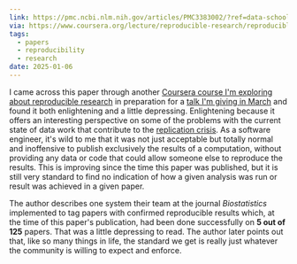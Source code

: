 ```yaml
---
link: https://pmc.ncbi.nlm.nih.gov/articles/PMC3383002/?ref=data-school
via: https://www.coursera.org/lecture/reproducible-research/reproducible-research-concepts-and-ideas-part-2-abevs
tags:
  - papers
  - reproducibility
  - research
date: 2025-01-06
---
```

I came across this paper through another [Coursera course I'm exploring about reproducible research](https://www.coursera.org/learn/reproducible-research/) in preparation for a [talk I'm giving in March](https://bobkonf.de/2025/howe.html) and found it both enlightening and a little depressing. Enlightening because it offers an interesting perspective on some of the problems with the current state of data work that contribute to the [replication crisis](https://en.wikipedia.org/wiki/Replication_crisis). As a software engineer, it's wild to me that it was not just acceptable but totally normal and inoffensive to publish exclusively the results of a computation, without providing any data or code that could allow someone else to reproduce the results. This is improving since the time this paper was published, but it is still very standard to find no indication of how a given analysis was run or result was achieved in a given paper.

The author describes one system their team at the journal _Biostatistics_ implemented to tag papers with confirmed reproducible results which, at the time of this paper's publication, had been done successfully on **5 out of 125** papers. That was a little depressing to read. The author later points out that, like so many things in life, the standard we get is really just whatever the community is willing to expect and enforce.